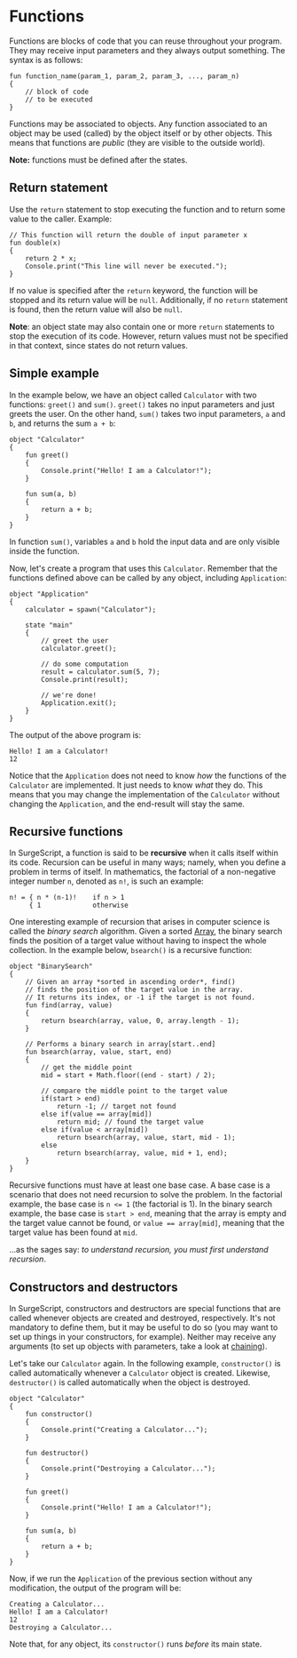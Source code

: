 Functions
=========

Functions are blocks of code that you can reuse throughout your program. They may receive input parameters and they always output something. The syntax is as follows:

```
fun function_name(param_1, param_2, param_3, ..., param_n)
{
    // block of code
    // to be executed
}
```

Functions may be associated to objects. Any function associated to an object may be used (called) by the object itself or by other objects. This means that functions are *public* (they are visible to the outside world).

**Note:** functions must be defined after the states.

Return statement
----------------

Use the `return` statement to stop executing the function and to return some value to the caller. Example:

```
// This function will return the double of input parameter x
fun double(x)
{
    return 2 * x;
    Console.print("This line will never be executed.");
}
```

If no value is specified after the `return` keyword, the function will be stopped and its return value will be `null`. Additionally, if no `return` statement is found, then the return value will also be `null`.

**Note**: an object state may also contain one or more `return` statements to stop the execution of its code. However, return values must not be specified in that context, since states do not return values.

Simple example
--------------

In the example below, we have an object called `Calculator` with two functions: `greet()` and `sum()`. `greet()` takes no input parameters and just greets the user. On the other hand, `sum()` takes two input parameters, `a` and `b`, and returns the sum `a + b`:

```
object "Calculator"
{
    fun greet()
    {
        Console.print("Hello! I am a Calculator!");
    }

    fun sum(a, b)
    {
        return a + b;
    }
}
```

In function `sum()`, variables `a` and `b` hold the input data and are only visible inside the function.

Now, let's create a program that uses this `Calculator`. Remember that the functions defined above can be called by any object, including `Application`:


```
object "Application"
{
    calculator = spawn("Calculator");

    state "main"
    {
        // greet the user
        calculator.greet();

        // do some computation
        result = calculator.sum(5, 7);
        Console.print(result);

        // we're done!
        Application.exit();
    }
}
```

The output of the above program is:

```
Hello! I am a Calculator!
12
```

Notice that the `Application` does not need to know *how* the functions of the `Calculator` are implemented. It just needs to know *what* they do. This means that you may change the implementation of the `Calculator` without changing the `Application`, and the end-result will stay the same.

Recursive functions
-------------------

In SurgeScript, a function is said to be **recursive** when it calls itself within its code. Recursion can be useful in many ways; namely, when you define a problem in terms of itself. In mathematics, the factorial of a non-negative integer number `n`, denoted as `n!`, is such an example:

```
n! = { n * (n-1)!    if n > 1
     { 1             otherwise
```

One interesting example of recursion that arises in computer science is called the *binary search* algorithm. Given a sorted [Array](/reference/array), the binary search finds the position of a target value without having to inspect the whole collection. In the example below, `bsearch()` is a recursive function:

```
object "BinarySearch"
{
    // Given an array *sorted in ascending order*, find()
    // finds the position of the target value in the array.
    // It returns its index, or -1 if the target is not found.
    fun find(array, value)
    {
        return bsearch(array, value, 0, array.length - 1);
    }

    // Performs a binary search in array[start..end]
    fun bsearch(array, value, start, end)
    {
        // get the middle point
        mid = start + Math.floor((end - start) / 2);

        // compare the middle point to the target value
        if(start > end)
            return -1; // target not found
        else if(value == array[mid])
            return mid; // found the target value
        else if(value < array[mid])
            return bsearch(array, value, start, mid - 1);
        else
            return bsearch(array, value, mid + 1, end);
    }
}
```

Recursive functions must have at least one base case. A base case is a scenario that does not need recursion to solve the problem. In the factorial example, the base case is `n <= 1` (the factorial is 1). In the binary search example, the base case is `start > end`, meaning that the array is empty and the target value cannot be found, or `value == array[mid]`, meaning that the target value has been found at `mid`.

...as the sages say: *to understand recursion, you must first understand recursion*.

Constructors and destructors
----------------------------

In SurgeScript, constructors and destructors are special functions that are called whenever objects are created and destroyed, respectively. It's not mandatory to define them, but it may be useful to do so (you may want to set up things in your constructors, for example). Neither may receive any arguments (to set up objects with parameters, take a look at [chaining](/tutorials/advanced_features#chaining)).

Let's take our `Calculator` again. In the following example, `constructor()` is called automatically whenever a `Calculator` object is created. Likewise, `destructor()` is called automatically when the object is destroyed.

```
object "Calculator"
{
    fun constructor()
    {
        Console.print("Creating a Calculator...");
    }

    fun destructor()
    {
        Console.print("Destroying a Calculator...");
    }
    
    fun greet()
    {
        Console.print("Hello! I am a Calculator!");
    }

    fun sum(a, b)
    {
        return a + b;
    }
}
```

Now, if we run the `Application` of the previous section without any modification, the output of the program will be:

```
Creating a Calculator...
Hello! I am a Calculator!
12
Destroying a Calculator...
```

Note that, for any object, its `constructor()` runs *before* its main state.
